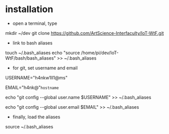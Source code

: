 # installation

- open a terminal, type

mkdir ~/dev
git clone https://github.com/ArtScience-Interfaculty/IoT-WtF.git

- link to bash aliases

touch ~/.bash_aliases
echo "source /home/pi/dev/IoT-WtF/bash/bash_aliases" >> ~/.bash_aliases

- for git, set username and email

USERNAME="h4nkw1ll1@ms"

EMAIL="h4nk@"`hostname`

echo "git config --global user.name  $USERNAME" >> ~/.bash_aliases

echo "git config --global user.email $EMAIL" >> ~/.bash_aliases

- finally, load the aliases

source ~/.bash_aliases
